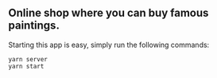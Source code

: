 ## Online shop where you can buy famous paintings. 

Starting this app is easy, simply run the following commands:
```
yarn server
yarn start
```